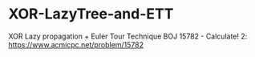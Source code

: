 # XOR-LazyTree-and-ETT

XOR Lazy propagation + Euler Tour Technique
BOJ 15782 - Calculate! 2: https://www.acmicpc.net/problem/15782
